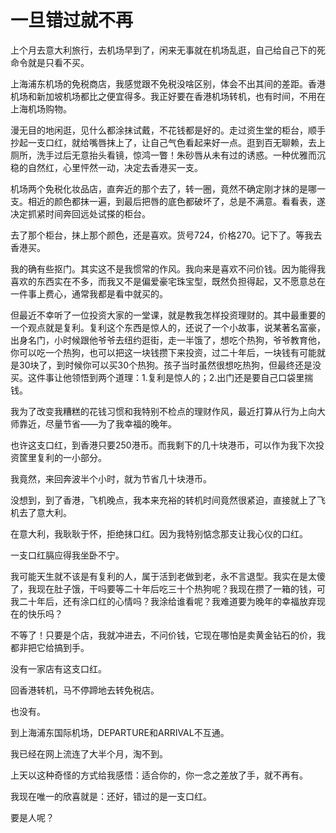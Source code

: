 # 一旦错过就不再

上个月去意大利旅行，去机场早到了，闲来无事就在机场乱逛，自己给自己下的死命令就是只看不买。 

上海浦东机场的免税商店，我感觉跟不免税没啥区别，体会不出其间的差距。香港机场和新加坡机场都比之便宜得多。我正好要在香港机场转机，也有时间，不用在上海机场购物。 

漫无目的地闲逛，见什么都涂抹试戴，不花钱都是好的。走过资生堂的柜台，顺手抄起一支口红，就给嘴唇抹上了，让自己气色看起来好一点。逛到百无聊赖，去上厕所，洗手过后无意抬头看镜，惊鸿一瞥！朱砂唇从未有过的诱惑。一种优雅而沉稳的自然红，心里怦然一动，决定去香港买一支。 

机场两个免税化妆品店，直奔近的那个去了，转一圈，竟然不确定刚才抹的是哪一支。相近的颜色都抹一遍，到最后把唇的底色都破坏了，总是不满意。看看表，遂决定抓紧时间奔回远处试搽的柜台。 

去了那个柜台，抹上那个颜色，还是喜欢。货号724，价格270。记下了。等我去香港买。 

我的确有些抠门。其实这不是我惯常的作风。我向来是喜欢不问价钱。因为能得我喜欢的东西实在不多，而我又不是偏爱豪宅珠宝型，既然负担得起，又不愿意总在一件事上费心，通常我都是看中就买的。 

但最近不幸听了一位投资大家的一堂课，就是教我怎样投资理财的。其中最重要的一个观点就是复利。复利这个东西是惊人的，还说了一个小故事，说某著名富豪，出身名门，小时候跟他爷爷去纽约逛街，走一半饿了，想吃个热狗，爷爷教育他，你可以吃一个热狗，也可以把这一块钱攒下来投资，过二十年后，一块钱有可能就是30块了，到时候你可以买30个热狗。孩子当时虽然很想吃热狗，但最终还是没买。这件事让他领悟到两个道理：1.复利是惊人的；2.出门还是要自己口袋里揣钱。 

我为了改变我糟糕的花钱习惯和我特别不检点的理财作风，最近打算从行为上向大师靠近，尽量节省——为了我幸福的晚年。 

也许这支口红，到香港只要250港币。而我剩下的几十块港币，可以作为我下次投资筐里复利的一小部分。 

我竟然，来回奔波半个小时，就为节省几十块港币。 

没想到，到了香港，飞机晚点，我本来充裕的转机时间竟然很紧迫，直接就上了飞机去了意大利。 

在意大利，我耿耿于怀，拒绝抹口红。因为我特别惦念那支让我心仪的口红。 

一支口红膈应得我坐卧不宁。 

我可能天生就不该是有复利的人，属于活到老做到老，永不言退型。我实在是太傻了，我现在肚子饿，干吗要等二十年后吃三十个热狗呢？我现在攒了一箱的钱，可我二十年后，还有涂口红的心情吗？我涂给谁看呢？我难道要为晚年的幸福放弃现在的快乐吗？ 

不等了！只要是个店，我就冲进去，不问价钱，它现在哪怕是卖黄金钻石的价，我都非把它给搞到手。 

没有一家店有这支口红。 

回香港转机，马不停蹄地去转免税店。 

也没有。 

到上海浦东国际机场，DEPARTURE和ARRIVAL不互通。 

我已经在网上流连了大半个月，淘不到。 

上天以这种奇怪的方式给我感悟：适合你的，你一念之差放了手，就不再有。 

我现在唯一的欣喜就是：还好，错过的是一支口红。 

要是人呢？